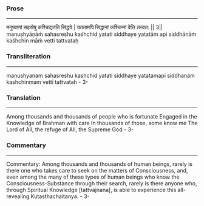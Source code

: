 ### Prose 
 --- 
मनुष्याणां सहस्रेषु कश्चिद्यतति सिद्धये |
यततामपि सिद्धानां कश्चिन्मां वेत्ति तत्त्वत: || 3||
manuṣhyāṇāṁ sahasreṣhu kaśhchid yatati siddhaye
yatatām api siddhānāṁ kaśhchin māṁ vetti tattvataḥ

### Transliteration 
 --- 
manushyanam sahasreshu kashchid yatati siddhaye yatatamapi siddhanam kashchinmam vetti tattvatah - 3-

### Translation 
 --- 
Among thousands and thousands of people who is fortunate Engaged in the Knowledge of Brahman with care In thousands of those, some know me The Lord of All, the refuge of All, the Supreme God - 3-

### Commentary 
 --- 
Commentary: Among thousands and thousands of human beings, rarely is there one who takes care to seek on the matters of Consciousness, and, even among the many of these types of human beings who know the Consciousness-Substance through their search, rarely is there anyone who, through Spiritual Knowledge [tattvajnana], is able to experience this all-revealing Kutasthachaitanya. - 3-